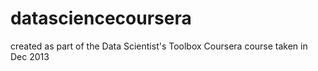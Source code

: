 datasciencecoursera
===================

created as part of the Data Scientist's Toolbox Coursera course taken in Dec 2013
